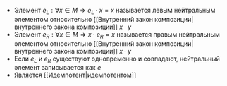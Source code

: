 - Элемент $e_L: \forall x \in M \Rightarrow e_L \cdot x = x$ называется левым нейтральным элементом относительно [[Внутренний закон композиции|внутреннего закона композиции]] $x\cdot y$
- Элемент $e_R: \forall x \in M \Rightarrow x \cdot e_R = x$ называется правым нейтральным элементом относительно [[Внутренний закон композиции|внутреннего закона композиции]] $x\cdot y$
- Если $e_L$ и $e_R$ существуют одновременно и совпадают, нейтральный элемент записывается как $e$
- Является [[Идемпотент|идемпотентом]]